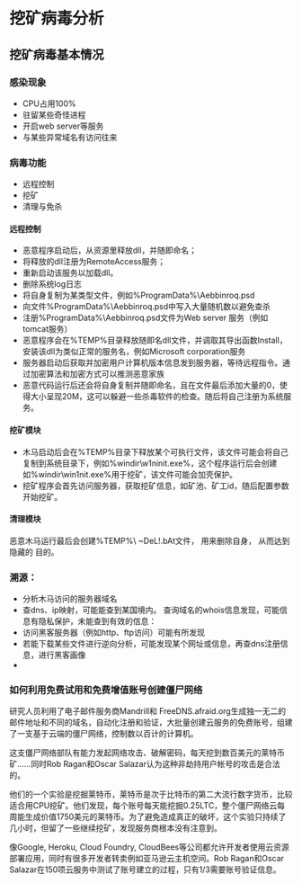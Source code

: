 # 挖矿病毒分析

## 挖矿病毒基本情况

### 感染现象

- CPU占用100%
- 驻留某些奇怪进程
- 开启web server等服务
- 与某些异常域名有访问往来

### 病毒功能
- 远程控制
- 挖矿
- 清理与免杀

#### 远程控制
- 恶意程序启动后，从资源里释放dll，并随即命名；
- 将释放的dll注册为RemoteAccess服务；
- 重新启动该服务以加载dll。
- 删除系统log日志
- 将自身复制为某类型文件，例如%ProgramData%\Aebbinroq.psd
- 向文件%ProgramData%\Aebbinroq.psd中写入大量随机数以避免查杀
- 注册%ProgramData%\Aebbinroq.psd文件为Web server 服务（例如tomcat服务）
- 恶意程序会在%TEMP%目录释放随即名dll文件，并调取其导出函数Install，安装该dll为类似正常的服务名，例如Microsoft corporation服务
- 服务器启动后获取并加密用户计算机版本信息发到服务器，等待远程指令。通过加密算法和加密方式可以推测恶意家族
- 恶意代码运行后还会将自身复制并随即命名，且在文件最后添加大量的0，使得大小呈现20M，这可以躲避一些杀毒软件的检查。随后将自己注册为系统服务。

#### 挖矿模块

- 木马启动后会在%TEMP%目录下释放某个可执行文件，该文件可能会将自己复制到系统目录下，例如%windir\w1ninit.exe%，这个程序运行后会创建如%windir\win1nit.exe%用于挖矿，该文件可能会加壳保护。
- 挖矿程序会首先访问服务器，获取挖矿信息，如矿池、矿工id，随后配置参数开始挖矿。

#### 清理模块
恶意木马运行最后会创建%TEMP%\ ~DeL!.bAt文件， 用来删除自身， 从而达到隐藏的 目的。

### 溯源：
- 分析木马访问的服务器域名
- 查dns、ip映射，可能能查到某国境内。 查询域名的whois信息发现，可能信息有隐私保护，未能查到有效的信息：
- 访问黑客服务器（例如http、ftp访问）可能有所发现
- 若能下载某些文件进行逆向分析，可能发现某个网址或信息，再查dns注册信息，进行黑客画像
- 

### 如何利用免费试用和免费增值账号创建僵尸网络

研究人员利用了电子邮件服务商Mandrill和 FreeDNS.afraid.org生成独一无二的邮件地址和不同的域名，自动化注册和验证，大批量创建云服务的免费账号，组建了一支基于云端的僵尸网络，控制数以百计的计算机。

这支僵尸网络部队有能力发起网络攻击、破解密码，每天挖到数百美元的莱特币矿……同时Rob Ragan和Oscar Salazar认为这种非劫持用户帐号的攻击是合法的。


他们的一个实验是挖掘莱特币，莱特币是次于比特币的第二大流行数字货币，比较适合用CPU挖矿。他们发现，每个账号每天能挖掘0.25LTC，整个僵尸网络云每周能生成价值1750美元的莱特币。为了避免造成真正的破坏，这个实验只持续了几小时，但留了一些继续挖矿，发现服务商根本没有注意到。

像Google, Heroku, Cloud Foundry, CloudBees等公司都允许开发者使用云资源部署应用，同时有很多开发者转卖例如亚马逊云主机空间。Rob Ragan和Oscar Salazar在150项云服务中测试了账号建立的过程，只有1/3需要账号验证信息。